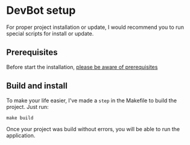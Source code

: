 # DevBot setup  
For proper project installation or update, I would recommend you to run special scripts for install or update.

## Prerequisites
Before start the installation, [please be aware of prerequisites](prerequisites.md) 

## Build and install
To make your life easier, I've made a `step` in the Makefile to build the project. Just run:
```text
make build
```
Once your project was build without errors, you will be able to run the application.